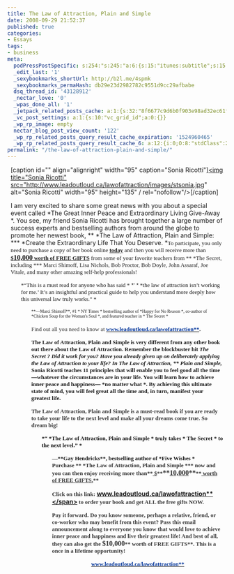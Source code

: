 ```yaml
---
title: The Law of Attraction, Plain and Simple
date: 2008-09-29 21:52:37
published: true
categories:
- Essays
tags:
- business
meta:
  podPressPostSpecific: s:254:"s:245:"a:6:{s:15:"itunes:subtitle";s:15:"##PostExcerpt##";s:14:"itunes:summary";s:15:"##PostExcerpt##";s:15:"itunes:keywords";s:17:"##WordPressCats##";s:13:"itunes:author";s:10:"##Global##";s:15:"itunes:explicit";s:2:"No";s:12:"itunes:block";s:2:"No";}";";
  _edit_last: '1'
  _sexybookmarks_shortUrl: http://b2l.me/4spmk
  _sexybookmarks_permaHash: db29e23d2982782c9551d9cc29afbabe
  dsq_thread_id: '43128912'
  _nectar_love: '0'
  _wpas_done_all: '1'
  _jetpack_related_posts_cache: a:1:{s:32:"8f6677c9d6b0f903e98ad32ec61f8deb";a:2:{s:7:"expires";i:1504198640;s:7:"payload";a:3:{i:0;a:1:{s:2:"id";i:347;}i:1;a:1:{s:2:"id";i:1110;}i:2;a:1:{s:2:"id";i:1285;}}}}
  _vc_post_settings: a:1:{s:10:"vc_grid_id";a:0:{}}
  _wp_rp_image: empty
  nectar_blog_post_view_count: '122'
  _wp_rp_related_posts_query_result_cache_expiration: '1524960465'
  _wp_rp_related_posts_query_result_cache_6: a:12:{i:0;O:8:"stdClass":2:{s:7:"post_id";s:4:"1285";s:5:"score";s:17:"63.11700900330271";}i:1;O:8:"stdClass":2:{s:7:"post_id";s:3:"398";s:5:"score";s:17:"58.71017018982042";}i:2;O:8:"stdClass":2:{s:7:"post_id";s:3:"737";s:5:"score";s:17:"55.07185330295735";}i:3;O:8:"stdClass":2:{s:7:"post_id";s:3:"427";s:5:"score";s:17:"50.80193692594082";}i:4;O:8:"stdClass":2:{s:7:"post_id";s:4:"1373";s:5:"score";s:17:"48.26945853940958";}i:5;O:8:"stdClass":2:{s:7:"post_id";s:3:"831";s:5:"score";s:17:"48.26945853940958";}i:6;O:8:"stdClass":2:{s:7:"post_id";s:3:"393";s:5:"score";s:17:"48.26945853940958";}i:7;O:8:"stdClass":2:{s:7:"post_id";s:3:"333";s:5:"score";s:17:"44.81047237861496";}i:8;O:8:"stdClass":2:{s:7:"post_id";s:4:"4550";s:5:"score";s:17:"44.69708169127584";}i:9;O:8:"stdClass":2:{s:7:"post_id";s:3:"383";s:5:"score";s:17:"41.94373827972951";}i:10;O:8:"stdClass":2:{s:7:"post_id";s:3:"356";s:5:"score";s:17:"41.94373827972951";}i:11;O:8:"stdClass":2:{s:7:"post_id";s:3:"604";s:5:"score";s:17:"41.23809553048123";}}
permalink: "/the-law-of-attraction-plain-and-simple/"
---
```

<div style="margin: 1ex;">
<div>
<p><span style="font-size: small; font-family: Georgia; color: #333333;"> </span>

[caption id="" align="alignright" width="95" caption="Sonia Ricotti"]<a href="http://www.leadoutloud.ca/lawofattraction/" rel="nofollow"><img title="Sonia Ricotti" src="http://www.leadoutloud.ca/lawofattraction/images/stsonia.jpg" alt="Sonia Ricotti" width="95" height="135" / rel="nofollow"/></a>[/caption]

I am very excited to  share some great news with you about a special event called  *The Great  Inner Peace and Extraordinary Living Give-Away *. You see, my friend  Sonia Ricotti has brought together a large number of success experts  and bestselling authors from around the globe to promote her newest  book, ** *The Law of Attraction, Plain and Simple:  ***  *Create the Extraordinary Life That You Deserve. *<span style="font-size: small; font-family: Georgia;">To participate, you only need to purchase  a copy of her book online **<span style="text-decoration: underline;">today</span>** and then you will receive  more than **<span style="text-decoration: underline;">$</span>**</span><span style="font-size: medium; font-family: Georgia;">**<span style="text-decoration: underline;">10,000</span>**</span><span style="font-size: small; font-family: Georgia;">**<span style="text-decoration: underline;"> worth of FREE GIFTS</span>** from some  of your favorite teachers from ** *The Secret, including *** Marci  Shimoff, Lisa Nichols, Bob Proctor, Bob Doyle, John Assaraf, Joe Vitale,  and many other amazing self-help professionals!</span></p>
<ul /><span style="font-size: small; font-family: Georgia;"> *“This is a must read for anyone  who has said  *</span><span style="font-size: small; font-family: Arial;"> *‘ *</span><span style="font-size: small; font-family: Georgia;"> *the law of attraction isn’t working for  me.’ It’s an insightful and practical guide to help you understand  more deeply how this universal law truly works.” *</span></p>
<ul /><span style="font-size: x-small; font-family: Georgia;">**—Marci Shimoff**, #1  * NY Times * bestselling author of  *Happy for No Reason *, co-author  of  *Chicken Soup for the Woman's Soul *, and featured teacher in  * The Secret *<br />
</span><br />
<span style="font-size: small; font-family: Georgia; color: #333333;">Find out all you need  to know at </span><a href="http://www.leadoutloud.ca/lawofattraction/" target="_blank" rel="nofollow"><span style="font-size: small; font-family: Georgia; color: #003399;" rel="nofollow"><strong rel="nofollow">www.leadoutloud.ca/lawofattraction**</span></a><span style="font-size: small; font-family: Georgia; color: #333333;">.</span>

<span style="font-size: small; font-family: Georgia;">**The Law of Attraction,** **Plain  and Simple** is very different from any other book out there about  the Law of Attraction. Remember the blockbuster hit  *The Secret *?  Did it work for you? Have you already given up on deliberately applying  the Law of Attraction to your life? In **The Law of Attraction,** ** Plain and Simple,** Sonia Ricotti teaches 11 principles that will  enable you to feel good all the time</span><span style="font-size: small; font-family: Arial;">—</span><span style="font-size: small; font-family: Georgia;">whatever the circumstances are in your life.  You will learn how to achieve inner peace and happiness</span><span style="font-size: small; font-family: Arial;">—</span><span style="font-size: small; font-family: Georgia;"> *no matter what *. By achieving this ultimate  state of mind, you will feel great all the time and, in turn, manifest  your greatest life.</span>

<span style="font-size: small; font-family: Georgia; color: #333333;"> **The Law of Attraction,  Plain and Simple** is a **must-read book** if you are ready to  take your life to the next level and make all your dreams come true.  So dream big!</span></p>
<ul /><span style="font-size: small; font-family: Times New Roman;"> *“ *The Law of Attraction,  Plain and Simple * truly takes  * The Secret * to the next level.” *</span></p>
<ul /><span style="font-size: small; font-family: Times New Roman;">—**Gay Hendricks**,  bestselling author of  *Five Wishes *</span><br />
<span style="font-size: small; font-family: Georgia; color: #333333;">Purchase ** *The  Law of Attraction, Plain and Simple *** now and you can then enjoy  receiving more than**<span style="text-decoration: underline;"> $</span>**</span><span style="font-size: medium; font-family: Georgia; color: #333333;">**<span style="text-decoration: underline;">10,000</span>**</span><span style="font-size: small; font-family: Georgia; color: #333333;">**<span style="text-decoration: underline;"> worth of FREE GIFTS.</span>**</span>

<span style="font-size: small; font-family: Georgia; color: #333333;">Click on this link: </span><a href="http://www.leadoutloud.ca/lawofattraction/" target="_blank" rel="nofollow"><span style="font-size: small; font-family: Georgia; color: #003399;" rel="nofollow"><strong rel="nofollow">www.leadoutloud.ca/lawofattraction**</span></a><span style="font-size: small; font-family: Georgia; color: #333333;"> to order your book and get  ALL the free gifts NOW.</span>

<span style="font-size: small; font-family: Georgia; color: #333333;">**Pay it forward**.  Do you know someone, perhaps a relative, friend, or co-worker who may  benefit from this event? Pass this email announcement along to everyone  you know that would love to achieve inner peace and happiness and live  their greatest life! And best of all, they can also get the </span><span style="font-size: medium; font-family: Georgia; color: #333333;">**$10,000**</span><span style="font-size: small; font-family: Georgia; color: #333333;">** worth of FREE GIFTS**. This is a once in a lifetime opportunity! </span></p>
<p align="center"><a href="http://www.leadoutloud.ca/lawofattraction/" target="_blank" rel="nofollow"><span style="font-size: small; font-family: Georgia; color: #003399;" rel="nofollow"><strong rel="nofollow">www.leadoutloud.ca/lawofattraction**</span></a></p>
</div>
</div>
